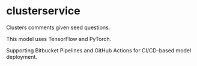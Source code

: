 # clusterservice

Clusters comments given seed questions.

This model uses TensorFlow and PyTorch.

Supporting Bitbucket Pipelines and GitHub Actions for CI/CD-based model deployment.
